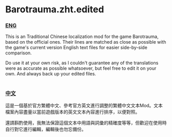 # Barotrauma.zht.edited

### [ENG](./README_eng.md)

This is an Traditional Chinese localization mod for the game Barotrauma, based on the official ones. Their lines are matched as close as possible with the game's current version English text files for easier side-by-side comparison.

Do use it at your own risk, as I couldn't guarantee any of the translations were as accurate as possible whatsoever, but feel free to edit it on your own. And always back up your edited files.
# 
### [中文](./README_zht.md)

這是一個基於官方繁體中文、參考官方英文進行調整的繁體中文文本Mod。文本檔案內容盡量以當前遊戲版本的英文文本內容進行排序，以便對照。

還請斟酌使用，我無法保證這個文本中用語與詞彙的精確度等等，但歡迎在使用時自行對它進行編輯，編輯後也勿忘備份。
